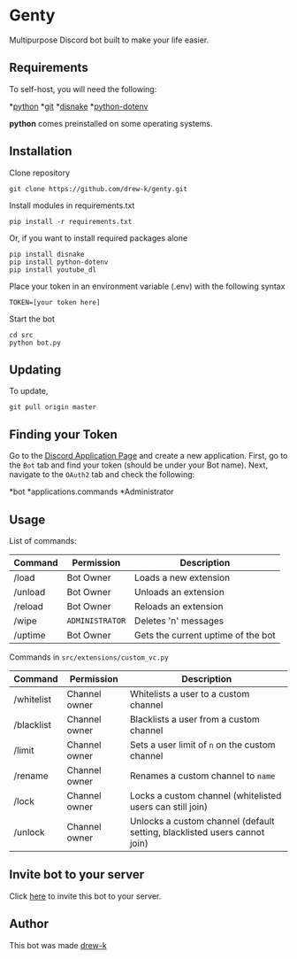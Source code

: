 # Genty

Multipurpose Discord bot built to make your life easier. 

## Requirements

To self-host, you will need the following:

*[python](https://www.python.org/downloads/)
*[git](https://git-scm.com/downloads)
*[disnake](https://github.com/DisnakeDev/disnake)
*[python-dotenv](https://github.com/theskumar/python-dotenv)

**python** comes preinstalled on some operating systems.

## Installation

Clone repository

```text
git clone https://github.com/drew-k/genty.git
```

Install modules in requirements.txt

```text
pip install -r requirements.txt
```

Or, if you want to install required packages alone

```text
pip install disnake
pip install python-dotenv
pip install youtube_dl
```

Place your token in an environment variable (.env) with the following syntax

```text
TOKEN=[your token here]
```

Start the bot
```
cd src
python bot.py
```

## Updating

To update,

```text
git pull origin master
```

## Finding your Token
Go to the [Discord Application Page](https://discord.com/developers/applications/) and create a new application. First,
go to the `Bot` tab and find your token (should be under your Bot name). Next, navigate to the `OAuth2` tab and 
check the following:

*bot
*applications.commands
*Administrator

## Usage

List of commands:

| Command                 | Permission       | Description                          |
|-------------------------|------------------|--------------------------------------|
| /load <filepath>        | Bot Owner        | Loads a new extension                |
| /unload <filepath>      | Bot Owner        | Unloads an extension                 |
| /reload <filepath>      | Bot Owner        | Reloads an extension                 |
| /wipe <n>               | `ADMINISTRATOR`  | Deletes 'n' messages                 |
| /uptime                 | Bot Owner        | Gets the current uptime of the bot   |

Commands in `src/extensions/custom_vc.py`

| Command                 | Permission       | Description                                                               |
|-------------------------|------------------|---------------------------------------------------------------------------|
| /whitelist <member>     | Channel owner    | Whitelists a user to a custom channel                                     |
| /blacklist <member>     | Channel owner    | Blacklists a user from a custom channel                                   |
| /limit <n>              | Channel owner    | Sets a user limit of `n` on the custom channel                            | 
| /rename <name>          | Channel owner    | Renames a custom channel to `name`                                        |
| /lock                   | Channel owner    | Locks a custom channel (whitelisted users can still join)                 |
| /unlock                 | Channel owner    | Unlocks a custom channel (default setting, blacklisted users cannot join) |


## Invite bot to your server

Click [here](https://discord.com/api/oauth2/authorize?client_id=873165810171002881&permissions=8&scope=applications.commands%20bot) 
to invite this bot to your server. 

## Author

This bot was made [drew-k](https://github.com/drew-k)